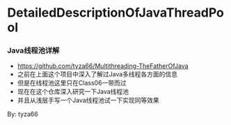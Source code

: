 # DetailedDescriptionOfJavaThreadPool
### Java线程池详解

- https://github.com/tyza66/Multithreading-TheFatherOfJava
- 之前在上面这个项目中深入了解过Java多线程各方面的信息
- 但是在线程池这里只在Class06一带而过
- 现在在这个仓库深入研究一下Java线程池
- 并且从浅层手写一个Java线程池试一下实现同等效果

By: tyza66
